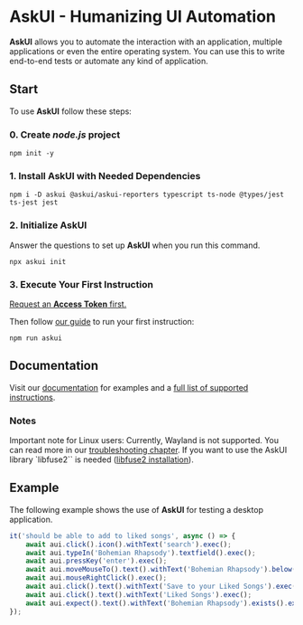 # AskUI - Humanizing UI Automation

**AskUI** allows you to automate the interaction with an application, multiple applications or even the entire operating system. 
You can use this to write end-to-end tests or automate any kind of application.


## Start

To use **AskUI** follow these steps:

### 0. Create *node.js* project

```
npm init -y
```

### 1. Install AskUI with Needed Dependencies

```
npm i -D askui @askui/askui-reporters typescript ts-node @types/jest ts-jest jest
```

### 2. Initialize AskUI

Answer the questions to set up **AskUI** when you run this command.

```
npx askui init
```

### 3. Execute Your First Instruction

[Request an **Access Token** first.](https://docs.askui.com/docs/general/Getting%20Started/getting-started#access-token)

Then follow [our guide](https://docs.askui.com/docs/general/Getting%20Started/write-your-first-instruction#configuration) to run your first instruction: 

```
npm run askui
```

## Documentation

Visit our [documentation](https://docs.askui.com) for examples and a [full list of supported instructions](https://docs.askui.com/docs/api/API/table-of-contents).

### Notes

Important note for Linux users: Currently, Wayland is not supported.
You can read more in our [troubleshooting chapter](https://docs.askui.com/docs/general/Troubleshooting/linux#wayland).
If you want to use the AskUI library `libfuse2`` is needed ([libfuse2 installation](https://docs.askui.com/docs/general/Troubleshooting/linux#libfuse2)).

## Example

The following example shows the use of **AskUI** for testing a desktop application.

```typescript
it('should be able to add to liked songs', async () => {
    await aui.click().icon().withText('search').exec();
    await aui.typeIn('Bohemian Rhapsody').textfield().exec();
    await aui.pressKey('enter').exec();
    await aui.moveMouseTo().text().withText('Bohemian Rhapsody').below().text().withText('Songs').exec();
    await aui.mouseRightClick().exec();
    await aui.click().text().withText('Save to your Liked Songs').exec();
    await aui.click().text().withText('Liked Songs').exec();
    await aui.expect().text().withText('Bohemian Rhapsody').exists().exec();
});
```
